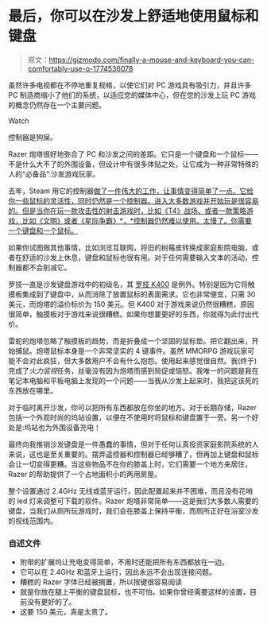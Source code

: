 # 最后，你可以在沙发上舒适地使用鼠标和键盘

> 原文：<https://gizmodo.com/finally-a-mouse-and-keyboard-you-can-comfortably-use-o-1774536078>

虽然许多电视都在不停地重复规格，以使它们对 PC 游戏具有吸引力，并且许多 PC 制造商缩小了他们的系统，以适应您的媒体中心，但在您的沙发上玩 PC 游戏的概念仍然存在一个主要问题。

Watch

控制器是狗屎。

Razer 炮塔很好地弥合了 PC 和沙发之间的差距。它只是一个键盘和一个鼠标——不是什么大不了的外围设备，但设计中有很多体贴之处，让它成为一种非常特殊的人的“必备品”:沙发游戏玩家。

去年，Steam 用它的控制器[做了一件伟大的工作，让事情变得简单了一点。它给你一些鼠标的灵活性，同时仍然是一个控制器。进入大多数游戏并开始玩是很容易的。但是当你在玩一款攻击性的射击游戏时，比如《T4》战场、或者一款策略游戏，比如《文明》或者《星际争霸》*，*控制器仍然难以使用。太慢了。你需要一个键盘和一个鼠标。](http://gizmodo.com/steam-machines-are-back-1689701265#_ga=1.150449526.1706131616.1433589269)

如果你试图做其他事情，比如浏览互联网，将旧的树莓皮转换成家庭影院电脑，或者在舒适的沙发上休息，键盘和鼠标也很有用。对于任何需要输入文本的活动，控制器都不会削减它。

罗技一直是沙发键盘游戏中的初级名，其 [罗技 K400](http://gizmodo.com/logitechs-new-couch-keyboard-is-still-one-of-the-best-1710229127) 是例外。特别是因为它将触摸板集成到了键盘中，从而消除了放置鼠标的表面需求。它也非常便宜，只需 30 美元，而炮塔的溢价标价为 150 美元。但 K400 对于游戏来说仍然很糟糕，原因很简单，触摸板对于游戏来说很糟糕。如果你想要更好的东西，你就得为此付出代价。

雷蛇的炮塔忽略了触摸板的趋势，而是折叠成一个坚固的鼠标垫。把它翻出来，开始捕鼠。炮塔鼠标本身是一个非常坚实的 4 键事件。虽然 MMORPG 游戏玩家可能不会对此疯狂，但大多数用户不会有什么抱怨。使用起来感觉很自然。我(终于)完成了*火力监视*任务，丝毫没有因为炮塔而感到局促或恼怒。我唯一的问题是我在笔记本电脑和平板电脑上发现的一个问题——当我从沙发上起来时，我把这该死的东西放在哪里。

对于临时离开沙发，你可以把所有东西都放在你坐的地方。对于长期存储，Razer 包括一个外观时尚的坞站设置，以便在不使用时将鼠标和键盘置于一旁。另一个好处是:坞站也为外围设备充电！

最终向我推销沙发键盘是一件愚蠢的事情，但对于任何认真投资家庭影院系统的人来说，这也是至关重要的。摆弄遥控器和控制器已经够糟了，但再加上键盘和鼠标会让一切变得更糟。当这些物品不在你的膝盖上时，它们需要一个地方来居住，Razer 的帮助提供了一个占地面积小的两用房屋。

整个设置通过 2.4GHz 无线或蓝牙运行，因此配置起来并不困难，而且没有花哨的 led 灯来调整可下载的软件。Razer 炮塔非常简单——这是我们大多数人需要的键盘，当我们从厕所玩游戏时，我们会在膝盖上保持平衡，而厕所正好在浴室沙发的视线范围内。

### 自述文件

*   附带的扩展坞让充电变得简单，不用时还能把所有东西都放在一边。
*   它可以在 2.4GHz 和蓝牙上运行，因此永远不会出现连接问题。
*   糟糕的 Razer 字体已经被搁置，所以按键很容易阅读
*   就是你放在腿上平衡的键盘鼠标，也不可怕。如果你曾经需要这样的设置，目前没有更好的了。
*   这要 150 美元，真是太贵了。
